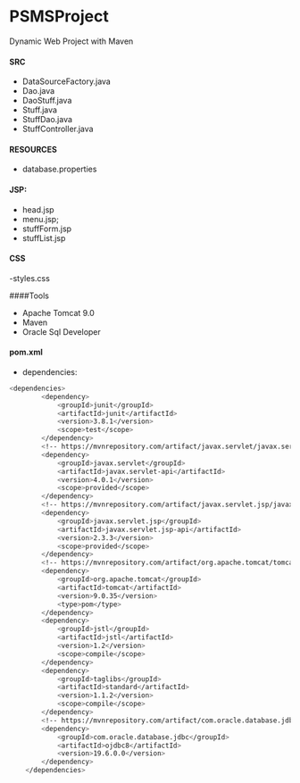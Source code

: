 # PSMSProject

Dynamic Web Project with Maven

#### SRC
- DataSourceFactory.java
- Dao.java
- DaoStuff.java
- Stuff.java
- StuffDao.java
- StuffController.java

#### RESOURCES
- database.properties

#### JSP:
- head.jsp
- menu.jsp;
- stuffForm.jsp
- stuffList.jsp

#### CSS
-styles.css

####Tools
- Apache Tomcat 9.0
- Maven
- Oracle Sql Developer


#### pom.xml
- dependencies:
```sh
<dependencies>
		<dependency>
			<groupId>junit</groupId>
			<artifactId>junit</artifactId>
			<version>3.8.1</version>
			<scope>test</scope>
		</dependency>
		<!-- https://mvnrepository.com/artifact/javax.servlet/javax.servlet-api -->
		<dependency>
			<groupId>javax.servlet</groupId>
			<artifactId>javax.servlet-api</artifactId>
			<version>4.0.1</version>
			<scope>provided</scope>
		</dependency>
		<!-- https://mvnrepository.com/artifact/javax.servlet.jsp/javax.servlet.jsp-api -->
		<dependency>
			<groupId>javax.servlet.jsp</groupId>
			<artifactId>javax.servlet.jsp-api</artifactId>
			<version>2.3.3</version>
			<scope>provided</scope>
		</dependency>
		<!-- https://mvnrepository.com/artifact/org.apache.tomcat/tomcat-jdbc -->
		<dependency>
			<groupId>org.apache.tomcat</groupId>
			<artifactId>tomcat</artifactId>
			<version>9.0.35</version>
			<type>pom</type>
		</dependency>
		<dependency>
			<groupId>jstl</groupId>
			<artifactId>jstl</artifactId>
			<version>1.2</version>
			<scope>compile</scope>
		</dependency>
		<dependency>
			<groupId>taglibs</groupId>
			<artifactId>standard</artifactId>
			<version>1.1.2</version>
			<scope>compile</scope>
		</dependency>
		<!-- https://mvnrepository.com/artifact/com.oracle.database.jdbc/ojdbc10 -->
		<dependency>
			<groupId>com.oracle.database.jdbc</groupId>
			<artifactId>ojdbc8</artifactId>
			<version>19.6.0.0</version>
		</dependency>
	</dependencies>
```

